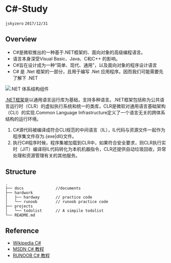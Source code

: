 # C#-Study
`jskyzero` `2017/12/31`
## Overview
+ C#是微软推出的一种基于.NET框架的、面向对象的高级编程语言。
+ 语言本身深受Visual Basic、Java、C和C++ 的影响。
+ C#旨在设计成为一种“简单、现代、通用”，以及面向对象的程序设计语言
+ C# 是 .Net 框架的一部分，且用于编写 .Net 应用程序。因而我们可能需要先了解下 .NET

![.NET 体系结构组件](https://docs.microsoft.com/zh-cn/dotnet/standard/media/components.png)

[.NET框架](https://docs.microsoft.com/zh-cn/dotnet/standard/components)是以通用语言运行库为基础，支持多种语言。.NET框架包括称为公共语言运行时（CLR）的虚拟执行系统和统一的类库，CLR是微软对通用语言基础架构（CLI）的实现.Common Language Infrastructure定义了一个语言无关的跨体系结构的运行环境。

1. C#源代码被编译成符合CLI规范的中间语言（IL），IL代码与资源文件一起作为程序集文件存为.{exe|dll}文件。
2. 执行C#程序时候，程序集被加载到CLR中，如果符合安全要求，则CLR执行实时（JIT）编译将IL代码转化为本机机器指令，CLR还提供自动垃圾回收，异常处理和资源管理有关的其他服务。

## Structure
```
.
├── docs              //documents
├── hardwork
│   ├── hardway       // practice code
│   └── runoob        // runoob practice code
├── projects
│   └── todolist      // A simpile todolist
└── README.md
```

## Reference 

+ [Wikipedia C#](https://zh.wikipedia.org/wiki/C%E2%99%AF)
+ [MSDN C# 教程](https://msdn.microsoft.com/zh-cn/library/aa288463(v=vs.71).aspx)
+ [RUNOOB C# 教程](http://www.runoob.com/csharp/csharp-tutorial.html)